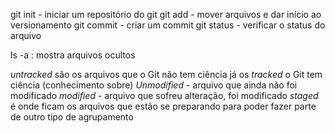 git init - iniciar um repositório do git
git add - mover arquivos e dar início ao versionamento
git commit - criar um commit
git status - verificar o status do arquivo



ls -a : mostra arquivos ocultos

*untracked* são os arquivos que o Git não tem ciência
já os *tracked* o Git tem ciência (conhecimento sobre)
*Unmodified* - arquivo que ainda não foi modificado
*modified* - arquivo que sofreu alteração, foi modificado
*staged* é onde ficam os arquivos que estão se preparando para poder fazer parte de outro tipo de agrupamento
